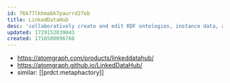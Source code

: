 ```yaml
---
id: 76k77lkhmabk7paurrd27eb
title: LinkedDataHub
desc: 'collaboratively create and edit RDF ontologies, instance data, and document content enjoying a consistent user experience.'
updated: 1729152839043
created: 1716500096760
---
```


- https://atomgraph.com/products/linkeddatahub/
- https://atomgraph.github.io/LinkedDataHub/
- similar: [[prdct.metaphactory]]